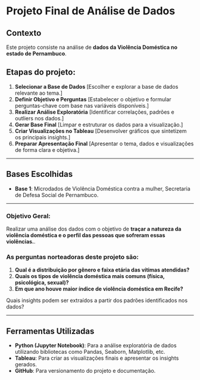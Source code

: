 # Projeto Final de Análise de Dados

## Contexto  
Este projeto consiste na análise de **dados da Violência Doméstica no estado de Pernambuco**.  

## Etapas do projeto:
1. **Selecionar a Base de Dados** [Escolher e explorar a base de dados relevante ao tema.]
2. **Definir Objetivo e Perguntas**  [Estabelecer o objetivo e formular perguntas-chave com base nas variáveis disponíveis.]
3. **Realizar Análise Exploratória**  [Identificar correlações, padrões e outliers nos dados.]
4. **Gerar Base Final**  [Limpar e estruturar os dados para a visualização.]
5. **Criar Visualizações no Tableau**  [Desenvolver gráficos que sintetizem os principais insights.]
6. **Preparar Apresentação Final**  [Apresentar o tema, dados e visualizações de forma clara e objetiva.]

---

## Bases Escolhidas  
- **Base 1**: Microdados de Violência Doméstica contra a mulher, Secretaria de Defesa Social de Pernambuco.
---
 
### Objetivo Geral:
Realizar uma análise dos dados com o objetivo de **traçar a natureza da violência doméstica e o perfil das pessoas que sofreram essas violências.**.  

### As perguntas norteadoras deste projeto são:  
1. **Qual é a distribuição por gênero e faixa etária das vítimas atendidas?** 
2. **Quais os tipos de violência doméstica mais comuns (física, psicológica, sexual)?**
3. **Em que ano houve maior índice de violência doméstica em Recife?**

Quais insights podem ser extraídos a partir dos padrões identificados nos dados?

---

## Ferramentas Utilizadas  
- **Python (Jupyter Notebook)**: Para a análise exploratória de dados utilizando bibliotecas como Pandas, Seaborn, Matplotlib, etc.  
- **Tableau**: Para criar as visualizações finais e apresentar os insights gerados.  
- **GitHub**: Para versionamento do projeto e documentação.

